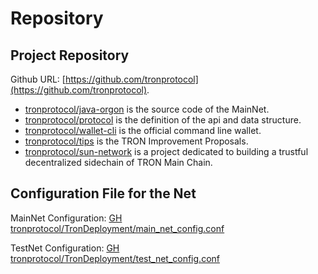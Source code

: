 # Repository

## Project Repository

Github URL: [https://github.com/tronprotocol](https://github.com/tronprotocol).

- [tronprotocol/java-orgon](https://github.com/alexozerov/java-orgon) is the source code of the MainNet.
- [tronprotocol/protocol](https://github.com/tronprotocol/protocol) is the definition of the api and data structure.
- [tronprotocol/wallet-cli](https://github.com/tronprotocol/wallet-cli) is the official command line wallet.
- [tronprotocol/tips](https://github.com/tronprotocol/tips) is the TRON Improvement Proposals.
- [tronprotocol/sun-network](https://github.com/tronprotocol/sun-network) is a project dedicated to building a trustful decentralized sidechain of TRON Main Chain.

## Configuration File for the Net

MainNet Configuration:
[GH tronprotocol/TronDeployment/main_net_config.conf](https://github.com/tronprotocol/TronDeployment/blob/master/main_net_config.conf)

TestNet Configuration:
[GH tronprotocol/TronDeployment/test_net_config.conf](https://github.com/tronprotocol/TronDeployment/blob/master/test_net_config.conf)
